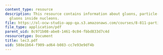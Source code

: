 ```yaml
---
content_type: resource
description: This resource contains information about gluons, particle-antiparticle,
  gluons inside nucleons.
file: https://ol-ocw-studio-app-qa.s3.amazonaws.com/courses/8-811-particle-physics-ii-fall-2005/588e1b64f909ad64b083cc7e93e9df4b_lec3.pdf
file_type: application/pdf
parent_uid: 8c971b08-abe8-1461-0c04-fbbd833d7c4d
resourcetype: Document
title: lec3.pdf
uid: 588e1b64-f909-ad64-b083-cc7e93e9df4b
---
```

